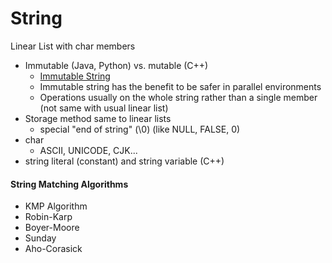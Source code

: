 # String

Linear List with char members

* Immutable \(Java, Python\) vs. mutable \(C++\)
  * [Immutable String](https://lemire.me/blog/2017/07/07/are-your-strings-immutable/)
  * Immutable string has the benefit to be safer in parallel environments
  * Operations usually on the whole string rather than a single member \(not same with usual linear list\)
* Storage method same to linear lists
  * special "end of string" \(\0\) \(like NULL, FALSE, 0\)
* char
  * ASCII, UNICODE, CJK...
* string literal \(constant\) and string variable \(C++\)

#### String Matching Algorithms

* KMP Algorithm
* Robin-Karp
* Boyer-Moore
* Sunday
* Aho-Corasick





